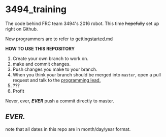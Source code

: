 # 3494_training
The code behind FRC team 3494's 2016 robot. This time ~~hopefully~~ set up right on Github.

New programmers are to refer to [gettingstarted.md](gettingstarted.md)

**HOW TO USE THIS REPOSITORY**

1. Create your own branch to work on.
2. make and commit changes.
3. Push changes you make to your branch.
4. When you think your branch should be merged into `master`, open a pull request and talk to the [programming lead.](https://github.com/tkdberger)
5. ???
6. Profit

Never, ever, ***EVER*** push a commit directly to master.

***EVER.***
---
note that all dates in this repo are in month/day/year format. 
